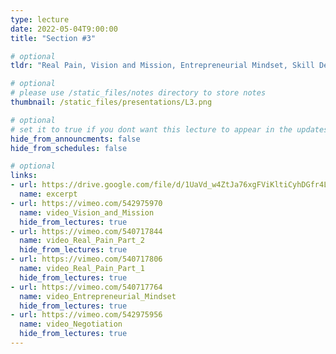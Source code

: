 ```yaml
---
type: lecture
date: 2022-05-04T9:00:00
title: "Section #3"

# optional
tldr: "Real Pain, Vision and Mission, Entrepreneurial Mindset, Skill Development."

# optional
# please use /static_files/notes directory to store notes
thumbnail: /static_files/presentations/L3.png

# optional
# set it to true if you dont want this lecture to appear in the updates section
hide_from_announcments: false
hide_from_schedules: false

# optional
links:
- url: https://drive.google.com/file/d/1UaVd_w4ZtJa76xgFViKltiCyhDGfr4LE/view?usp=sharing
  name: excerpt
- url: https://vimeo.com/542975970
  name: video_Vision_and_Mission
  hide_from_lectures: true
- url: https://vimeo.com/540717844
  name: video_Real_Pain_Part_2
  hide_from_lectures: true
- url: https://vimeo.com/540717806
  name: video_Real_Pain_Part_1
  hide_from_lectures: true
- url: https://vimeo.com/540717764
  name: video_Entrepreneurial_Mindset
  hide_from_lectures: true
- url: https://vimeo.com/542975956
  name: video_Negotiation
  hide_from_lectures: true
---
```


